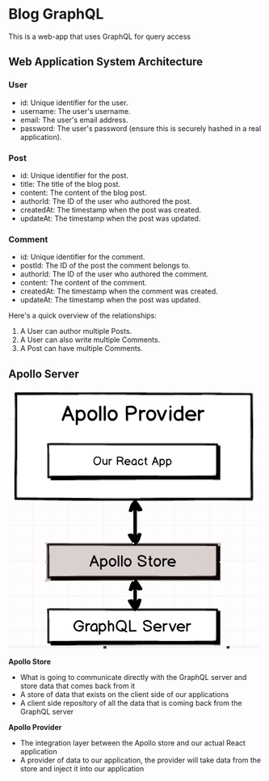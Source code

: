 # Blog GraphQL
This is a web-app that uses GraphQL for query access

## Web Application System Architecture
### User
- id: Unique identifier for the user.
- username: The user's username.
- email: The user's email address.
- password: The user's password (ensure this is securely hashed in a real application).

### Post
- id: Unique identifier for the post.
- title: The title of the blog post.
- content: The content of the blog post.
- authorId: The ID of the user who authored the post.
- createdAt: The timestamp when the post was created.
- updateAt: The timestamp when the post was updated.

### Comment
- id: Unique identifier for the comment.
- postId: The ID of the post the comment belongs to.
- authorId: The ID of the user who authored the comment.
- content: The content of the comment.
- createdAt: The timestamp when the comment was created.
- updateAt: The timestamp when the post was updated.

Here's a quick overview of the relationships:
1. A User can author multiple Posts.
2. A User can also write multiple Comments.
3. A Post can have multiple Comments.

## Apollo Server
![](screenshots/apollo_server.png)

**Apollo Store**
- What is going to communicate directly with the GraphQL server and store data that comes back from it
- A store of data that exists on the client side of our applications
- A client side repository of all the data that is coming back from the GraphQL server

**Apollo Provider**
- The integration layer between the Apollo store and our actual React application
- A provider of data to our application, the provider will take data from the store and inject it into our application